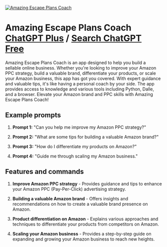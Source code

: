 
[![Amazing Escape Plans Coach](https://files.oaiusercontent.com/file-B2tfUGaiR3tchVMGmEeBs3HV?se=2123-10-20T16%3A18%3A07Z&sp=r&sv=2021-08-06&sr=b&rscc=max-age%3D31536000%2C%20immutable&rscd=attachment%3B%20filename%3Dd988b86c-3491-40d1-af14-3dcfc978d97c.png&sig=e4x4RycI2RGRQiBlw3KVf3O1PpghSmC1rr4jSRAnS9I%3D)](https://chat.openai.com/g/g-isoO5J8FO-amazing-escape-plans-coach)

# Amazing Escape Plans Coach [ChatGPT Plus](https://chat.openai.com/g/g-isoO5J8FO-amazing-escape-plans-coach) / [Search ChatGPT Free](https://gptcall.net/index.html#/?search=Amazing%20Escape%20Plans%20Coach)

Amazing Escape Plans Coach is an app designed to help you build a sellable online business. Whether you're looking to improve your Amazon PPC strategy, build a valuable brand, differentiate your products, or scale your Amazon business, this app has got you covered. With expert guidance and valuable tips, it's like having a personal coach by your side. The app provides access to knowledge and various tools including Python, Dalle, and a browser. Elevate your Amazon brand and PPC skills with Amazing Escape Plans Coach!

## Example prompts

1. **Prompt 1:** "Can you help me improve my Amazon PPC strategy?"

2. **Prompt 2:** "What are some tips for building a valuable Amazon brand?"

3. **Prompt 3:** "How do I differentiate my products on Amazon?"

4. **Prompt 4:** "Guide me through scaling my Amazon business."

## Features and commands

1. **Improve Amazon PPC strategy** - Provides guidance and tips to enhance your Amazon PPC (Pay-Per-Click) advertising strategy.

2. **Building a valuable Amazon brand** - Offers insights and recommendations on how to create a valuable brand presence on Amazon.

3. **Product differentiation on Amazon** - Explains various approaches and techniques to differentiate your products from competitors on Amazon.

4. **Scaling your Amazon business** - Provides a step-by-step guide on expanding and growing your Amazon business to reach new heights.


